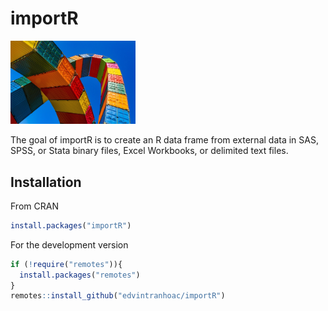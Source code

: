 # importR

<img src="tools.jpg" width="200"/>

The goal of importR is to create an R data frame from external data in SAS, SPSS, or Stata binary files, Excel Workbooks, or delimited text files.

## Installation

From CRAN

``` r
install.packages("importR")
```

For the development version

``` r
if (!require("remotes")){
  install.packages("remotes")
}
remotes::install_github("edvintranhoac/importR")
```
